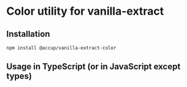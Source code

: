 # Color utility for vanilla-extract

## Installation

```
npm install @accup/vanilla-extract-color
```

## Usage in TypeScript (or in JavaScript except types)

```ts

```
